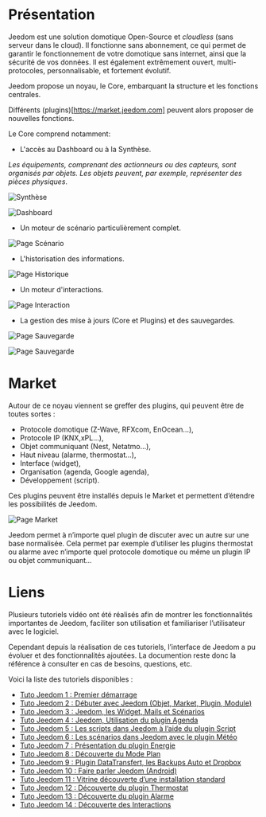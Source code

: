 Présentation
===

Jeedom est une solution domotique Open-Source et *cloudless* (sans serveur dans le cloud). Il fonctionne sans abonnement, ce qui permet de garantir le fonctionnement de votre domotique sans internet, ainsi que la sécurité de vos données. Il est également extrêmement ouvert, multi-protocoles, personnalisable, et fortement évolutif.

Jeedom propose un noyau, le Core, embarquant la structure et les fonctions centrales.

Différents (plugins)[https://market.jeedom.com] peuvent alors proposer de nouvelles fonctions.

Le Core comprend notamment:

- L'accès au Dashboard ou à la Synthèse.

*Les équipements, comprenant des actionneurs ou des capteurs, sont organisés par objets. Les objets peuvent, par exemple, représenter des pièces physiques*.

![Synthèse](images/doc-presentation-synthese.jpg)

![Dashboard](images/doc-presentation-dashboard.jpg)

- Un moteur de scénario particulièrement complet.

![Page Scénario](images/doc-presentation-scenario.jpg)

- L'historisation des informations.

![Page Historique](images/doc-presentation-historique.jpg)

- Un moteur d'interactions.

![Page Interaction](images/doc-presentation-interaction.jpg)

- La gestion des mise à jours (Core et Plugins) et des sauvegardes.

![Page Sauvegarde](images/doc-presentation-update.jpg)

![Page Sauvegarde](images/doc-presentation-sauvegarde.jpg)


Market
===

Autour de ce noyau viennent se greffer des plugins, qui peuvent être de toutes sortes :

-   Protocole domotique (Z-Wave, RFXcom, EnOcean…),
-   Protocole IP (KNX,xPL…),
-   Objet communiquant (Nest, Netatmo…),
-   Haut niveau (alarme, thermostat…),
-   Interface (widget),
-   Organisation (agenda, Google agenda),
-   Développement (script).

Ces plugins peuvent être installés depuis le Market et permettent d’étendre les possibilités de Jeedom.

![Page Market](images/doc-presentation-market.jpg)

Jeedom permet à n’importe quel plugin de discuter avec un autre sur une base normalisée. Cela permet par exemple d’utiliser les plugins thermostat ou alarme avec n’importe quel protocole domotique ou même un plugin IP ou objet communiquant…



Liens
===

Plusieurs tutoriels vidéo ont été réalisés afin de montrer les fonctionnalités importantes de Jeedom, faciliter son utilisation et familiariser l’utilisateur avec le logiciel.

Cependant depuis la réalisation de ces tutoriels, l’interface de Jeedom a pu évoluer et des fonctionnalités ajoutées. La documention reste donc la référence à consulter en cas de besoins, questions, etc.

Voici la liste des tutoriels disponibles :

-   [Tuto Jeedom 1 : Premier démarrage](https://www.youtube.com/watch?v=UTECRBGEUtI)
-   [Tuto Jeedom 2 : Débuter avec Jeedom (Objet, Market, Plugin, Module)](https://www.youtube.com/watch?v=2LU1neNvbus)
-   [Tuto Jeedom 3 : Jeedom, les Widget, Mails et Scénarios](https://www.youtube.com/watch?v=OJn33XbpiH8)
-   [Tuto Jeedom 4 : Jeedom, Utilisation du plugin Agenda](https://www.youtube.com/watch?v=EBuvIabg3Cc)
-   [Tuto Jeedom 5 : Les scripts dans Jeedom à l’aide du plugin Script](https://www.youtube.com/watch?v=FRbQILAogX0)
-   [Tuto Jeedom 6 : Les scénarios dans Jeedom avec le plugin Météo](https://www.youtube.com/watch?v=w0ErP3wyEoA)
-   [Tuto Jeedom 7 : Présentation du plugin Energie](https://www.youtube.com/watch?v=DZfA_DxqbNs)
-   [Tuto Jeedom 8 : Découverte du Mode Plan](https://www.youtube.com/watch?v=2IkXF6CBCAE)
-   [Tuto Jeedom 9 : Plugin DataTransfert, les Backups Auto et Dropbox](https://www.youtube.com/watch?v=wLOfJygFc8k)
-   [Tuto Jeedom 10 : Faire parler Jeedom (Android)](https://www.youtube.com/watch?v=3Pc3VJFWHo4)
-   [Tuto Jeedom 11 : Vitrine découverte d’une installation standard](https://www.youtube.com/watch?v=hW1d1FvkmSs)
-   [Tuto Jeedom 12 : Découverte du plugin Thermostat](https://www.youtube.com/watch?v=T21gqp1SQK0)
-   [Tuto Jeedom 13 : Découverte du plugin Alarme](https://www.youtube.com/watch?v=JjnWeU614gc)
-   [Tuto Jeedom 14 : Découverte des Interactions](https://www.youtube.com/watch?v=Z8SHo_Xwk0Q)

